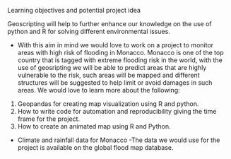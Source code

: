 Learning objectives and potential project idea

Geoscripting will help to further enhance our knowledge on the use of python and R for solving different environmental issues. 
- With this aim in mind we would love to work on a project to monitor areas with high risk of flooding in Monacco. 
Monacco is one of the top country that is tagged with extreme flooding risk in the world, with the use of geosripting we will be able to predict areas that are highly vulnerable to the risk, such areas will be mapped and different structures will be suggested to help limit or avoid damages in such areas.
We would love to learn more about the following:
1) Geopandas for creating map visualization using R and python. 
2)  How to write code for automation and reproducibility giving the time frame for the project.
3)  How to create an animated map using R and Python.


- Climate and rainfall data for Monacco
-The data we would use for the project is available on the global flood map database.




